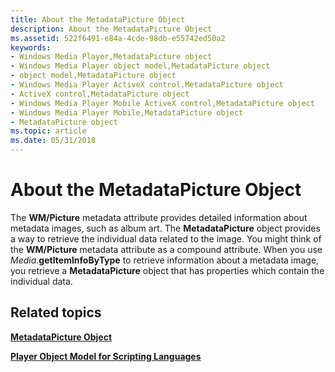 ```yaml
---
title: About the MetadataPicture Object
description: About the MetadataPicture Object
ms.assetid: 522f6491-e84a-4cde-98db-e55742ed50a2
keywords:
- Windows Media Player,MetadataPicture object
- Windows Media Player object model,MetadataPicture object
- object model,MetadataPicture object
- Windows Media Player ActiveX control,MetadataPicture object
- ActiveX control,MetadataPicture object
- Windows Media Player Mobile ActiveX control,MetadataPicture object
- Windows Media Player Mobile,MetadataPicture object
- MetadataPicture object
ms.topic: article
ms.date: 05/31/2018
---
```


# About the MetadataPicture Object

The **WM/Picture** metadata attribute provides detailed information about metadata images, such as album art. The **MetadataPicture** object provides a way to retrieve the individual data related to the image. You might think of the **WM/Picture** metadata attribute as a compound attribute. When you use *Media*.**getItemInfoByType** to retrieve information about a metadata image, you retrieve a **MetadataPicture** object that has properties which contain the individual data.

## Related topics

<dl> <dt>

[**MetadataPicture Object**](metadatapicture-object.md)
</dt> <dt>

[**Player Object Model for Scripting Languages**](player-object-model-for-scripting-languages.md)
</dt> </dl>

 

 




